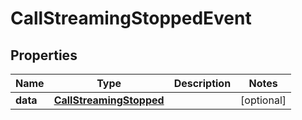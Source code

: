 

# CallStreamingStoppedEvent


## Properties

Name | Type | Description | Notes
------------ | ------------- | ------------- | -------------
**data** | [**CallStreamingStopped**](CallStreamingStopped.md) |  |  [optional]



